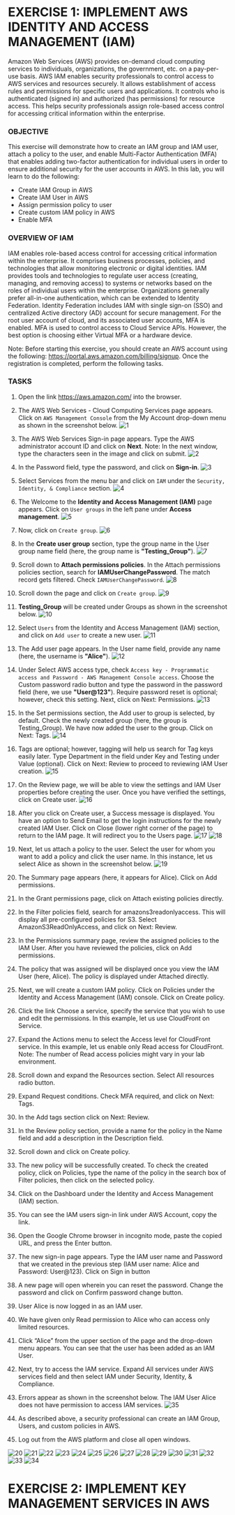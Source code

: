 # EXERCISE 1: IMPLEMENT AWS IDENTITY AND ACCESS MANAGEMENT (IAM)
Amazon Web Services (AWS) provides on-demand cloud computing services to individuals, organizations, the government, etc. on a pay-per-use basis.
AWS IAM enables security professionals to control access to AWS services and resources securely. It allows establishment of access rules and permissions for specific users and applications. It controls who is authenticated (signed in) and authorized (has permissions) for resource access. This helps security professionals assign role-based access control for accessing critical information within the enterprise.

### OBJECTIVE
This exercise will demonstrate how to create an IAM group and IAM user, attach a policy to the user, and enable Multi-Factor Authentication (MFA)
that enables adding two-factor authentication for individual users in order to ensure additional security for the user accounts in AWS.
In this lab, you will learn to do the following:
 - Create IAM Group in AWS
 - Create IAM User in AWS
 - Assign permission policy to user
 - Create custom IAM policy in AWS
 - Enable MFA

### OVERVIEW OF IAM
IAM enables role-based access control for accessing critical information within the enterprise. It comprises business processes, policies, and technologies that allow monitoring electronic or digital identities. IAM provides tools and technologies to regulate user access (creating, managing, and removing access) to systems or networks based on the roles of individual users within the enterprise. Organizations generally prefer all-in-one authentication, which can be extended to Identity Federation. Identity Federation includes IAM with single sign-on (SSO) and centralized Active directory (AD) account for secure management. For the root user account of cloud, and its associated user accounts, MFA is enabled. MFA is used to control access to Cloud Service APIs. However, the best option is choosing either Virtual MFA or a hardware device.

Note: Before starting this exercise, you should create an AWS account using the following: https://portal.aws.amazon.com/billing/signup. Once the registration is completed, perform the following tasks.

### TASKS

 1. Open the link https://aws.amazon.com/ into the browser.
 2. The AWS Web Services - Cloud Computing Services page appears. Click on `AWS Management Console` from the My Account drop-down menu as shown in the screenshot below.
    ![1](https://github.com/GTekSD/SUASS/assets/55411358/5d397059-4f1b-47c2-8b9e-388c3af2145e)
 3. The AWS Web Services Sign-in page appears. Type the AWS administrator account ID and click on **Next**. Note: In the next window, type the characters seen in the image and click on submit.
    ![2](https://github.com/GTekSD/SUASS/assets/55411358/1ac6e35c-f900-4378-ad78-6fce3446a440)

 5. In the Password field, type the password, and click on **Sign-in**.
    ![3](https://github.com/GTekSD/SUASS/assets/55411358/c880fdd6-e6fe-44bf-8bcb-e476b320438f)

 7. Select Services from the menu bar and click on `IAM` under the `Security, Identity, & Compliance` section.
    ![4](https://github.com/GTekSD/SUASS/assets/55411358/730bcd65-b8b3-4e2f-a089-5184786e15a4)

 9. The Welcome to the **Identity and Access Management (IAM)** page appears. Click on `User groups` in the left pane under **Access management**.
     ![5](https://github.com/GTekSD/SUASS/assets/55411358/04f0132d-3a40-4185-9163-a5c086305be2)

 8. Now, click on `Create group`.
     ![6](https://github.com/GTekSD/SUASS/assets/55411358/fd34a73d-314a-48ae-9b0b-8f645b01a2ec)

 9. In the **Create user group** section, type the group name in the User group name field (here, the group name is **"Testing_Group"**).
     ![7](https://github.com/GTekSD/SUASS/assets/55411358/222ed7ef-0fdd-4f3b-9a24-aa6d3bb0e66f)
     
 10. Scroll down to **Attach permissions policies**. In the Attach permissions policies section, search for **IAMUserChangePassword**. The match record gets filtered. Check `IAMUserChangePassword`.
     ![8](https://github.com/GTekSD/SUASS/assets/55411358/9fb9e635-83fe-4213-8ac0-02f14c2c3285)

 12. Scroll down the page and click on `Create group`.
     ![9](https://github.com/GTekSD/SUASS/assets/55411358/58d91b47-88b4-45b3-9bd5-a74caff1da45)

 13. **Testing_Group** will be created under Groups as shown in the screenshot below.
     ![10](https://github.com/GTekSD/SUASS/assets/55411358/17623b4f-16db-4d54-9d43-d3041330733d)

 14. Select `Users` from the Identity and Access Management (IAM) section, and click on `Add user` to create a new user.
     ![11](https://github.com/GTekSD/SUASS/assets/55411358/b55b3d17-ecc0-4fa9-aa09-d0998f266ae9)

 15. The Add user page appears. In the User name field, provide any name (here, the username is **"Alice"**).
     ![12](https://github.com/GTekSD/SUASS/assets/55411358/3da013ac-0fd3-4b24-a1da-3b35e37cf2bd)

 16. Under Select AWS access type, check `Access key - Programmatic access and Password - AWS Management Console access`. Choose the Custom password radio button and type the password in the password field (here, we use **"User@123"**). Require password reset is optional; however, check this setting. Next, click on Next: Permissions.
     ![13](https://github.com/GTekSD/SUASS/assets/55411358/b9e35de8-ac3a-495f-ab6c-ab41c5878e14)

 17. In the Set permissions section, the Add user to group is selected, by default. Check the newly created group (here, the group is Testing_Group). We have now added the user to the group. Click on Next: Tags.
     ![14](https://github.com/GTekSD/SUASS/assets/55411358/487c12d3-5730-40c1-8552-f159d76018eb)

 18. Tags are optional; however, tagging will help us search for Tag keys easily later. Type Department in the field under Key and Testing under Value (optional). Click on Next: Review to proceed to reviewing IAM User creation.
     ![15](https://github.com/GTekSD/SUASS/assets/55411358/555f73f3-39d7-484d-87d9-0f4b847edd24)

 19. On the Review page, we will be able to view the settings and IAM User properties before creating the user. Once you have verified the settings, click on Create user.
     ![16](https://github.com/GTekSD/SUASS/assets/55411358/d29c0023-80b6-4a1d-851b-c6b7a6a1d924)

 20. After you click on Create user, a Success message is displayed. You have an option to Send Email to get the login instructions for the newly created IAM User. Click on Close (lower right corner of the page) to return to the IAM page. It will redirect you to the Users page.
     ![17](https://github.com/GTekSD/SUASS/assets/55411358/4c0af24c-7584-4fbf-b08a-51f250dbb31d)
     ![18](https://github.com/GTekSD/SUASS/assets/55411358/24cbd794-3464-43ef-b7d6-cee7d771568c)

 21. Next, let us attach a policy to the user. Select the user for whom you want to add a policy and click the user name. In this instance, let us select Alice as shown in the screenshot below.
     ![19](https://github.com/GTekSD/SUASS/assets/55411358/be88b8cf-ddf6-4b5a-873c-2019a220cb9e)


 22. The Summary page appears (here, it appears for Alice). Click on Add permissions.
     
 23. In the Grant permissions page, click on Attach existing policies directly.
 24. In the Filter policies field, search for amazons3readonlyaccess. This will display all pre-configured policies for S3. Select AmazonS3ReadOnlyAccess, and click on Next: Review.
 25. In the Permissions summary page, review the assigned policies to the IAM User. After you have reviewed the policies, click on Add permissions.
 26. The policy that was assigned will be displayed once you view the IAM User (here, Alice). The policy is displayed under Attached directly.
 27. Next, we will create a custom IAM policy. Click on Policies under the Identity and Access Management (IAM) console. Click on Create policy.
 28. Click the link Choose a service, specify the service that you wish to use and edit the permissions. In this example, let us use CloudFront on Service.
 29. Expand the Actions menu to select the Access level for CloudFront service. In this example, let us enable only Read access for CloudFront. Note: The number of Read access policies might vary in your lab environment.
 30. Scroll down and expand the Resources section. Select All resources radio button.
 49. Expand Request conditions. Check MFA required, and click on Next: Tags.
 50. In the Add tags section click on Next: Review.
 51. In the Review policy section, provide a name for the policy in the Name field and add a description in the Description field.
 52. Scroll down and click on Create policy.
 53. The new policy will be successfully created. To check the created policy, click on Policies, type the name of the policy in the search box of Filter policies, then click on the selected policy.
 54. Click on the Dashboard under the Identity and Access Management (IAM) section.
 55. You can see the IAM users sign-in link under AWS Account, copy the link.
 56. Open the Google Chrome browser in incognito mode, paste the copied URL, and press the Enter button.
 57. The new sign-in page appears. Type the IAM user name and Password that we created in the previous step (IAM user name: Alice and Password: User@123). Click on Sign in button
 58. A new page will open wherein you can reset the password. Change the password and click on Confirm password change button.
 59. User Alice is now logged in as an IAM user.
 60. We have given only Read permission to Alice who can access only limited resources.
 61. Click “Alice” from the upper section of the page and the drop-down menu appears. You can see that the user has been added as an IAM User.
 62. Next, try to access the IAM service. Expand All services under AWS services field and then select IAM under Security, Identity, & Compliance.
 63. Errors appear as shown in the screenshot below. The IAM User Alice does not have permission to access IAM services.
     ![35](https://github.com/GTekSD/SUASS/assets/55411358/7327c2d8-bfdc-4430-9510-b471121e4e38)

 65. As described above, a security professional can create an IAM Group, Users, and custom policies in AWS.
 66. Log out from the AWS platform and close all open windows.

![20](https://github.com/GTekSD/SUASS/assets/55411358/1e13bc2f-69df-4b03-be25-a8d4689005a6)
![21](https://github.com/GTekSD/SUASS/assets/55411358/f89bc8ef-5f3a-4e3c-8b3a-e5400cce0be7)
![22](https://github.com/GTekSD/SUASS/assets/55411358/71c09380-9de3-44ad-91b7-be215deae803)
![23](https://github.com/GTekSD/SUASS/assets/55411358/c7abee69-9317-4f6a-a60e-31986c4050b3)
![24](https://github.com/GTekSD/SUASS/assets/55411358/e17f5d94-a2eb-4b45-ad10-bdcb52335a93)
![25](https://github.com/GTekSD/SUASS/assets/55411358/d46bc3a9-8873-4f3a-ace5-6577d8a736ee)
![26](https://github.com/GTekSD/SUASS/assets/55411358/6cea0dc8-eb2b-4a45-bbd2-8ec02ca95e3d)
![27](https://github.com/GTekSD/SUASS/assets/55411358/d3f36dd1-40c2-4311-a7f2-ef15904e8bfb)
![28](https://github.com/GTekSD/SUASS/assets/55411358/ab215dbf-231e-449c-8408-7ae04c5f89ef)
![29](https://github.com/GTekSD/SUASS/assets/55411358/6d9d3d4f-54b5-4b1f-b5e6-39487ae20ef5)
![30](https://github.com/GTekSD/SUASS/assets/55411358/845f3bd1-1b05-4cc9-a609-9c94e88ad0fc)
![31](https://github.com/GTekSD/SUASS/assets/55411358/5000324a-cb92-450c-8ce0-f4054c113bd0)
![32](https://github.com/GTekSD/SUASS/assets/55411358/b35be8c1-91a8-422c-977c-a987a465ccc7)
![33](https://github.com/GTekSD/SUASS/assets/55411358/2885a706-4b2d-4bb8-b77e-9847afd410f3)
![34](https://github.com/GTekSD/SUASS/assets/55411358/f08d8c82-0642-4fef-8c08-804f5b128518)


# EXERCISE 2: IMPLEMENT KEY MANAGEMENT SERVICES IN AWS
